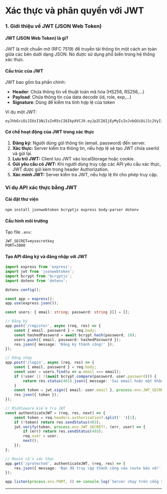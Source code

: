 # Xác thực và phân quyền với JWT

### 1. Giới thiệu về JWT (JSON Web Token)

#### **JWT (JSON Web Token) là gì?**

JWT là một chuẩn mở (RFC 7519) để truyền tải thông tin một cách an toàn giữa các bên dưới dạng JSON. Nó được sử dụng phổ biến trong hệ thống xác thực.

#### **Cấu trúc của JWT**

JWT bao gồm ba phần chính:

- **Header**: Chứa thông tin về thuật toán mã hóa (HS256, RS256,...)
- **Payload**: Chứa thông tin của data decode (id, role, exp,...)
- **Signature**: Dùng để kiểm tra tính hợp lệ của token

Ví dụ một JWT:

```
eyJhbGciOiJIUzI1NiIsInR5cCI6IkpXVCJ9.eyJpZCI6IjEyMyIsInJvbGUiOiJ1c2VyIiwiZXhwIjoxNjg1NTU2ODAwfQ.P9A0TfTjkgX2G5FhQ4BMRsA8F5AjwY27c0kPkjFJ8gE
```

#### **Cơ chế hoạt động của JWT trong xác thực**

1. **Đăng ký:** Người dùng gửi thông tin (email, password) đến server.
2. **Xác thực:** Server kiểm tra thông tin, nếu hợp lệ sẽ tạo JWT chứa userId và gửi lại.
3. **Lưu trữ JWT:** Client lưu JWT vào localStorage hoặc cookie.
4. **Gửi yêu cầu có JWT:** Khi người dùng truy cập các API yêu cầu xác thực, JWT được gửi kèm trong header Authorization.
5. **Xác minh JWT:** Server kiểm tra JWT, nếu hợp lệ thì cho phép truy cập.

### **Ví dụ API xác thực bằng JWT**

#### **Cài đặt thư viện**
```bash
npm install jsonwebtoken bcryptjs express body-parser dotenv
```

#### **Cấu hình môi trường**
Tạo file `.env`:
```env
JWT_SECRET=mysecretkey
PORT=3000
```

#### **Tạo API đăng ký và đăng nhập với JWT**
```typescript
import express from 'express';
import jwt from 'jsonwebtoken';
import bcrypt from 'bcryptjs';
import dotenv from 'dotenv';

dotenv.config();

const app = express();
app.use(express.json());

const users: { email: string; password: string }[] = [];

// Đăng ký
app.post('/register', async (req, res) => {
    const { email, password } = req.body;
    const hashedPassword = await bcrypt.hash(password, 10);
    users.push({ email, password: hashedPassword });
    res.json({ message: 'Đăng ký thành công!' });
});

// Đăng nhập
app.post('/login', async (req, res) => {
    const { email, password } = req.body;
    const user = users.find(u => u.email === email);
    if (!user || !(await bcrypt.compare(password, user.password))) {
        return res.status(401).json({ message: 'Sai email hoặc mật khẩu' });
    }
    const token = jwt.sign({ email: user.email }, process.env.JWT_SECRET!, { expiresIn: '1h' });
    res.json({ token });
});

// Middleware kiểm tra JWT
const authenticateJWT = (req, res, next) => {
    const token = req.headers.authorization?.split(' ')[1];
    if (!token) return res.sendStatus(403);
    jwt.verify(token, process.env.JWT_SECRET!, (err, user) => {
        if (err) return res.sendStatus(403);
        req.user = user;
        next();
    });
};

// Route cần xác thực
app.get('/protected', authenticateJWT, (req, res) => {
    res.json({ message: 'Bạn đã truy cập thành công vào route bảo vệ!', user: req.user });
});

app.listen(process.env.PORT, () => console.log(`Server chạy trên cổng ${process.env.PORT}`));
```

---

